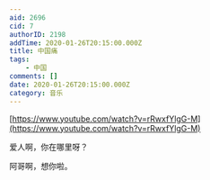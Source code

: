 ```yaml
---
aid: 2696
cid: 7
authorID: 2198
addTime: 2020-01-26T20:15:00.000Z
title: 中国痛
tags:
    - 中国
comments: []
date: 2020-01-26T20:15:00.000Z
category: 音乐
---
```


[https://www.youtube.com/watch?v=rRwxfYlgG-M](https://www.youtube.com/watch?v=rRwxfYlgG-M)

爱人啊，你在哪里呀？

阿哥啊，想你啦。
